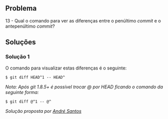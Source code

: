 ## Problema

13 - Qual o comando para ver as diferenças entre o penúltimo _commit_ e o
antepenúltimo _commit_?

## Soluções

### Solução 1

O comando para visualizar estas diferenças é o seguinte:

```
$ git diff HEAD^1 -- HEAD^
```


_Nota: Após git 1.8.5+ é possível trocar @ por HEAD ficando o comando da seguinte forma:_

```$ git diff @^1 -- @^```

*Solução proposta por [André Santos](https://github.com/Snigy24)*
